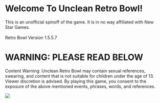 # Welcome To Unclean Retro Bowl!
This is an unofficial spinoff of the game. It is in no way affiliated with New Star Games.
<br>
<br>
Retro Bowl Version 1.5.5.7
<br>
# WARNING: PLEASE READ BELOW
Content Warning: Unclean Retro Bowl may contain sexual references, swearing, and content that is not suitable for children under the age of 13. Viewer discretion is advised. By playing this game, you consent to the exposure of the above mentioned events, phrases, words, and references.
<br>
<p><img src="https://m.media-amazon.com/images/I/51f0RPlobGL._SL500_.jpg"></p>
